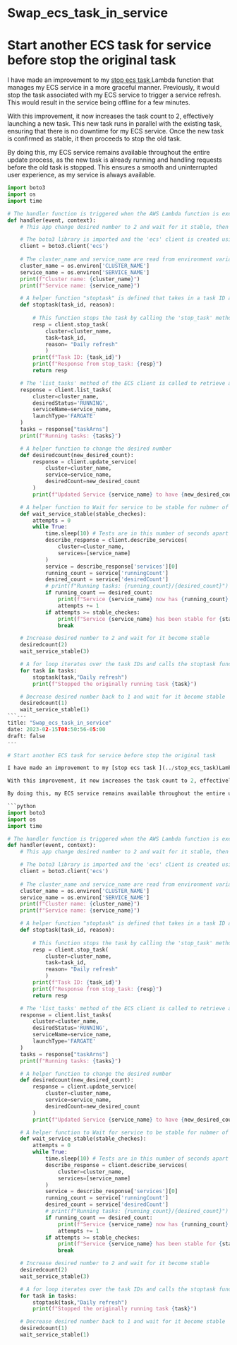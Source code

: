 # Swap_ecs_task_in_service


# Start another ECS task for service before stop the original task

I have made an improvement to my [stop ecs task ](../stop_ecs_task)Lambda function that manages my ECS service in a more graceful manner. Previously, it would stop the task associated with my ECS service to trigger a service refresh. This would result in the service being offline for a few minutes.

With this improvement, it now increases the task count to 2, effectively launching a new task. This new task runs in parallel with the existing task, ensuring that there is no downtime for my ECS service. Once the new task is confirmed as stable, it then proceeds to stop the old task.

By doing this, my ECS service remains available throughout the entire update process, as the new task is already running and handling requests before the old task is stopped. This ensures a smooth and uninterrupted user experience, as my service is always available.

```python
import boto3 
import os
import time

# The handler function is triggered when the AWS Lambda function is executed.
def handler(event, context):
    # This app change desired number to 2 and wait for it stable, then change it back after kill old runing tasks

    # The boto3 library is imported and the 'ecs' client is created using boto3.client().
    client = boto3.client('ecs')
    
    # The cluster_name and service_name are read from environment variables 'CLUSTER_NAME' and 'SERVICE_NAME'.
    cluster_name = os.environ['CLUSTER_NAME']
    service_name = os.environ['SERVICE_NAME']
    print(f"Cluster name: {cluster_name}")
    print(f"Service name: {service_name}")

    # A helper function "stoptask" is defined that takes in a task ID and a reason for stopping the task.
    def stoptask(task_id, reason):
        
        # This function stops the task by calling the 'stop_task' method of the ECS client, passing the cluster_name, task ID, and reason for stopping the task.
        resp = client.stop_task(
            cluster=cluster_name,
            task=task_id,
            reason= "Daily refresh" 
            )
        print(f"Task ID: {task_id}")
        print(f"Response from stop_task: {resp}")
        return resp

    # The 'list_tasks' method of the ECS client is called to retrieve a list of all running tasks for the specified service in the cluster.
    response = client.list_tasks(
        cluster=cluster_name,
        desiredStatus='RUNNING',
        serviceName=service_name,
        launchType='FARGATE'
    )
    tasks = response["taskArns"]
    print(f"Running tasks: {tasks}")

    # A helper function to change the desired number 
    def desiredcount(new_desired_count):
        response = client.update_service(
            cluster=cluster_name,
            service=service_name,
            desiredCount=new_desired_count
        )
        print(f"Updated Service {service_name} to have {new_desired_count} desired numbers")

    # A helper function to Wait for service to be stable for nubmer of checks
    def wait_service_stable(stable_checkes):
        attempts = 0
        while True:
            time.sleep(10) # Tests are in this number of seconds apart
            describe_response = client.describe_services(
                cluster=cluster_name,
                services=[service_name]
            )
            service = describe_response['services'][0]
            running_count = service['runningCount']
            desired_count = service['desiredCount']
            # print(f"Running tasks: {running_count}/{desired_count}")
            if running_count == desired_count:
                print(f"Service {service_name} now has {running_count} running tasks")
                attempts += 1
            if attempts >= stable_checkes:
                print(f"Service {service_name} has been stable for {stable_checkes} attempts")
                break

    # Increase desired number to 2 and wait for it become stable
    desiredcount(2)
    wait_service_stable(3)

    # A for loop iterates over the task IDs and calls the stoptask function, passing in the task ID and a reason for stopping the task. The response from the stoptask function is printed.
    for task in tasks:
        stoptask(task,"Daily refresh")
        print(f"Stopped the originally running task {task}")

    # Decrease desired number back to 1 and wait for it become stable
    desiredcount(1)
    wait_service_stable(1)
```---
title: "Swap_ecs_task_in_service"
date: 2023-02-15T08:50:56-05:00
draft: false
---

# Start another ECS task for service before stop the original task

I have made an improvement to my [stop ecs task ](../stop_ecs_task)Lambda function that manages my ECS service in a more graceful manner. Previously, it would stop the task associated with my ECS service to trigger a service refresh. This would result in the service being offline for a few minutes.

With this improvement, it now increases the task count to 2, effectively launching a new task. This new task runs in parallel with the existing task, ensuring that there is no downtime for my ECS service. Once the new task is confirmed as stable, it then proceeds to stop the old task.

By doing this, my ECS service remains available throughout the entire update process, as the new task is already running and handling requests before the old task is stopped. This ensures a smooth and uninterrupted user experience, as my service is always available.

```python
import boto3 
import os
import time

# The handler function is triggered when the AWS Lambda function is executed.
def handler(event, context):
    # This app change desired number to 2 and wait for it stable, then change it back after kill old runing tasks

    # The boto3 library is imported and the 'ecs' client is created using boto3.client().
    client = boto3.client('ecs')
    
    # The cluster_name and service_name are read from environment variables 'CLUSTER_NAME' and 'SERVICE_NAME'.
    cluster_name = os.environ['CLUSTER_NAME']
    service_name = os.environ['SERVICE_NAME']
    print(f"Cluster name: {cluster_name}")
    print(f"Service name: {service_name}")

    # A helper function "stoptask" is defined that takes in a task ID and a reason for stopping the task.
    def stoptask(task_id, reason):
        
        # This function stops the task by calling the 'stop_task' method of the ECS client, passing the cluster_name, task ID, and reason for stopping the task.
        resp = client.stop_task(
            cluster=cluster_name,
            task=task_id,
            reason= "Daily refresh" 
            )
        print(f"Task ID: {task_id}")
        print(f"Response from stop_task: {resp}")
        return resp

    # The 'list_tasks' method of the ECS client is called to retrieve a list of all running tasks for the specified service in the cluster.
    response = client.list_tasks(
        cluster=cluster_name,
        desiredStatus='RUNNING',
        serviceName=service_name,
        launchType='FARGATE'
    )
    tasks = response["taskArns"]
    print(f"Running tasks: {tasks}")

    # A helper function to change the desired number 
    def desiredcount(new_desired_count):
        response = client.update_service(
            cluster=cluster_name,
            service=service_name,
            desiredCount=new_desired_count
        )
        print(f"Updated Service {service_name} to have {new_desired_count} desired numbers")

    # A helper function to Wait for service to be stable for nubmer of checks
    def wait_service_stable(stable_checkes):
        attempts = 0
        while True:
            time.sleep(10) # Tests are in this number of seconds apart
            describe_response = client.describe_services(
                cluster=cluster_name,
                services=[service_name]
            )
            service = describe_response['services'][0]
            running_count = service['runningCount']
            desired_count = service['desiredCount']
            # print(f"Running tasks: {running_count}/{desired_count}")
            if running_count == desired_count:
                print(f"Service {service_name} now has {running_count} running tasks")
                attempts += 1
            if attempts >= stable_checkes:
                print(f"Service {service_name} has been stable for {stable_checkes} attempts")
                break

    # Increase desired number to 2 and wait for it become stable
    desiredcount(2)
    wait_service_stable(3)

    # A for loop iterates over the task IDs and calls the stoptask function, passing in the task ID and a reason for stopping the task. The response from the stoptask function is printed.
    for task in tasks:
        stoptask(task,"Daily refresh")
        print(f"Stopped the originally running task {task}")

    # Decrease desired number back to 1 and wait for it become stable
    desiredcount(1)
    wait_service_stable(1)
```
